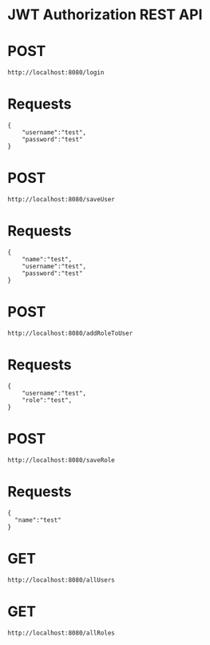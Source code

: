 # JWT Authorization REST API

# POST
```
http://localhost:8080/login
```
# Requests
```
{
	"username":"test",
	"password":"test"
}
```
# POST
```
http://localhost:8080/saveUser
```
# Requests
```
{
  	"name":"test",
	"username":"test",
	"password":"test"
}
```
# POST
```
http://localhost:8080/addRoleToUser
```
# Requests
```
{
  	"username":"test",
	"role":"test",
}
```
# POST
```
http://localhost:8080/saveRole
```
# Requests
```
{
  "name":"test"
}
```
# GET
```
http://localhost:8080/allUsers
```
# GET
```
http://localhost:8080/allRoles
```
